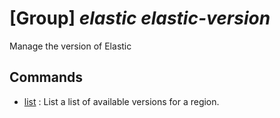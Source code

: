 # [Group] _elastic elastic-version_

Manage the version of Elastic

## Commands

- [list](/Commands/elastic/elastic-version/_list.md)
: List a list of available versions for a region.
